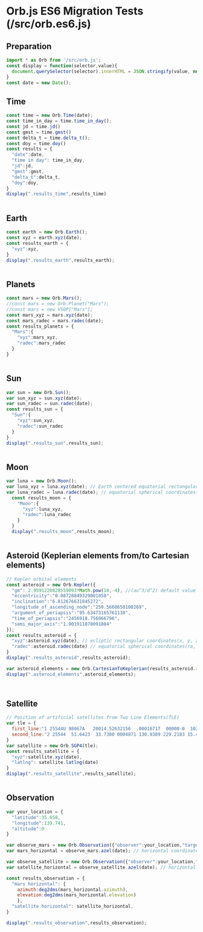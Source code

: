 # Orb.js ES6 Migration Tests (/src/orb.es6.js)

<script type="module">
  const display = function(selector,value){
    document.querySelector(selector).innerHTML = JSON.stringify(value, null, "  ");
  }
  import * as Orb from '/src/orb.es6.js';
  const date = new Date();
  const time = new Orb.Time(date);
  const time_in_day = time.time_in_day();
  const jd = time.jd();
  const gmst = time.gmst();
  const delta_t = time.delta_t();
  const doy = time.doy()
  const results_time = {
    "date":date,
    "time in day": time_in_day,
    "jd":jd,
    "gmst":gmst,
    "delta_t":delta_t,
    "doy":doy,
  }
  var hours2hms = (hours) => {
    let sign = "";
    if (hours<0){
     sign = "-";
    }
    const hours_abs = Math.abs(hours);
    const hours_integer = Math.floor(hours_abs);
    const hours_fractional = hours_abs - hours_integer;
    const minutes = hours_fractional * 60;
    const minutes_integer = Math.floor(minutes);
    const minutes_fractional = minutes - minutes_integer;
    const seconds = minutes_fractional * 60;
    return `${sign}${hours_integer}h ${minutes_integer}m ${seconds.toFixed(2)}s`
  }
  var deg2dms = (deg) => {
    let sign = "";
    if (deg<0){
     sign = "-";
    }
    const deg_abs = Math.abs(deg);
    const deg_integer = Math.floor(deg_abs);
    const deg_fractional = deg_abs - deg_integer;
    const minutes = deg_fractional * 60;
    const minutes_integer = Math.floor(minutes);
    const minutes_fractional = minutes - minutes_integer;
    const seconds = minutes_fractional * 60;
    return `${sign}${deg_integer}° ${minutes_integer}′ ${seconds.toFixed(2)}″`
  }


  display(".results_time",results_time);
  const earth = new Orb.Earth();
  const earth_xyz = earth.xyz(date);
  const results_earth = {
    "xyz":earth_xyz,
  }
  display(".results_earth",results_earth);
  const mars = new Orb.Mars();
  //const mars = new Orb.Planet("Mars");
  const mars_xyz = mars.xyz(date);
  const mars_radec = mars.radec(date);
  const results_planets = {
    "Mars":{
      "xyz":mars_xyz,
      "radec":{
        ra:hours2hms(mars_radec.ra),
        dec:deg2dms(mars_radec.dec)
      }
    }
  }
  display(".results_planets",results_planets);
  var sun = new Orb.Sun();
  var sun_xyz = sun.xyz(date);
  var sun_radec = sun.radec(date);
  const results_sun = {
    "Sun":{
      "xyz":sun_xyz,
      "radec":sun_radec
    }
  }
  display(".results_sun",results_sun);
// Position of the moon
var luna = new Orb.Moon();
var luna_xyz = luna.xyz(date); // Earth centered equatorial rectangular coordinates (x, y, z)
var luna_radec = luna.radec(date); // equatorial spherical coordinates(ra, dec, distance)
  const results_moon = {
    "Moon":{
      "xyz":luna_xyz,
      "radec":luna_radec
    }
  }
  display(".results_moon",results_moon);

// Kepler orbital elements
var asteroid = new Orb.Kepler({
  "gm": 2.9591220828559093*Math.pow(10,-4), //(au^3/d^2) default value is the sun, so you can omit this line.
  "eccentricity":"0.08728849329001058",
  "inclination":"6.812676631845272",
  "longitude_of_ascending_node":"250.5660658100269",
  "argument_of_periapsis":"95.63473165761138",
  "time_of_periapsis":"2456918.756066796",
  "semi_major_axis":"1.001911878091084"
});

const results_asteroid = {
  "xyz":asteroid.xyz(date), // ecliptic rectangular coordinates(x, y, z, xdot, ydot, zdot)
  "radec":asteroid.radec(date) // equatorial spherical coordinates(ra, dec, distance)
}
display(".results_asteroid",results_asteroid);

var asteroid_elements = new Orb.CartesianToKeplerian(results_asteroid.xyz)
display(".asteroid_elements",asteroid_elements);

// Position of artificial satellites from Two Line Elements(TLE)
var tle = {
  first_line:"1 25544U 98067A   22102.31652132  .00008077  00000-0  14924-3 0  9995",
  second_line:"2 25544  51.6437 302.8427 0004455  14.2422 158.8889 15.50019435334962"
}
var satellite = new Orb.SGP4(tle);
const results_satellite = {
  "xyz":satellite.xyz(date),
  "latlng": satellite.latlng(date)
}
display(".results_satellite",results_satellite);

var your_location = {
  "latitude":35.658,
  "longitude":139.741,
  "altitude":0
}

var observe_mars = new Orb.Observation({"observer":your_location,"target":mars});
var mars_horizontal = observe_mars.azel(date); // horizontal coordinates(azimuth, elevation)

var observe_satellite = new Orb.Observation({"observer":your_location,"target":satellite});
var satellite_horizontal = observe_satellite.azel(date); // horizontal coordinates(azimuth, elevation)

const results_observation = {
  "mars horizontal": {
    output:mars_horizontal,
    azimuth:deg2dms(mars_horizontal.azimuth),
    elevation:deg2dms(mars_horizontal.elevation)
  },
  "satellite horizontal":{
    output:satellite_horizontal,
    azimuth:deg2dms(satellite_horizontal.azimuth),
    elevation:deg2dms(satellite_horizontal.elevation)
  },
}

display(".results_observation",results_observation);

</script>

## Preparation
```JavaScript
import * as Orb from '/src/orb.js';
const display = function(selector,value){
  document.querySelector(selector).innerHTML = JSON.stringify(value, null, "  ");
}
const date = new Date();
```

## Time
```JavaScript
const time = new Orb.Time(date);
const time_in_day = time.time_in_day();
const jd = time.jd()
const gmst = time.gmst()
const delta_t = time.delta_t();
const doy = time.doy()
const results = {
  "date":date,
  "time in day": time_in_day,
  "jd":jd,
  "gmst":gmst,
  "delta_t":delta_t,
  "doy":doy,
}
display(".results_time",results_time)
```
<pre class="results_time"></pre>

## Earth
```JavaScript
const earth = new Orb.Earth();
const xyz = earth.xyz(date);
const results_earth = {
  "xyz":xyz,
}
display(".results_earth",results_earth);
```
<pre class="results_earth"></pre>

## Planets
```JavaScript
const mars = new Orb.Mars();
//const mars = new Orb.Planet("Mars");
//const mars = new VSOP["Mars"];
const mars_xyz = mars.xyz(date);
const mars_radec = mars.radec(date);
const results_planets = {
  "Mars":{
    "xyz":mars_xyz,
    "radec":mars_radec
  }
}
```
<pre class="results_planets"></pre>

## Sun
```JavaScript
var sun = new Orb.Sun();
var sun_xyz = sun.xyz(date);
var sun_radec = sun.radec(date);
const results_sun = {
  "Sun":{
    "xyz":sun_xyz,
    "radec":sun_radec
  }
}
display(".results_sun",results_sun);
```
<pre class="results_sun"></pre>

## Moon
```JavaScript
var luna = new Orb.Moon();
var luna_xyz = luna.xyz(date); // Earth centered equatorial rectangular coordinates (x, y, z)
var luna_radec = luna.radec(date); // equatorial spherical coordinates(ra, dec, distance)
  const results_moon = {
    "Moon":{
      "xyz":luna_xyz,
      "radec":luna_radec
    }
  }
  display(".results_moon",results_moon);

```
<pre class="results_moon"></pre>


## Asteroid (Keplerian elements from/to Cartesian elements)
```JavaScript
// Kepler orbital elements
const asteroid = new Orb.Kepler({
  "gm": 2.9591220828559093*Math.pow(10,-4), //(au^3/d^2) default value is the sun, so you can omit this line.
  "eccentricity":"0.08728849329001058",
  "inclination":"6.812676631845272",
  "longitude_of_ascending_node":"250.5660658100269",
  "argument_of_periapsis":"95.63473165761138",
  "time_of_periapsis":"2456918.756066796",
  "semi_major_axis":"1.001911878091084"
});
const results_asteroid = {
  "xyz":asteroid.xyz(date), // ecliptic rectangular coordinates(x, y, z, xdot, ydot, zdot)
  "radec":asteroid.radec(date) // equatorial spherical coordinates(ra, dec, distance)
}
display(".results_asteroid",results_asteroid);

var asteroid_elements = new Orb.CartesianToKeplerian(results_asteroid.xyz)
display(".asteroid_elements",asteroid_elements);

```

<pre class="results_asteroid"></pre>

<pre class="asteroid_elements"></pre>

## Satellite

```JavaScript
// Position of artificial satellites from Two Line Elements(TLE)
var tle = {
  first_line:"1 25544U 98067A   20014.52632156  .00016717  00000-0  10270-3 0  9015",
  second_line:"2 25544  51.6423  33.7380 0004871 130.9389 229.2183 15.49556564  8038"
}
var satellite = new Orb.SGP4(tle);
const results_satellite = {
  "xyz":satellite.xyz(date),
  "latlng": satellite.latlng(date)
}
display(".results_satellite",results_satellite);
```

<pre class="results_satellite"></pre>



## Observation

```JavaScript
var your_location = {
  "latitude":35.658,
  "longitude":139.741,
  "altitude":0
}

var observe_mars = new Orb.Observation({"observer":your_location,"target":mars});
var mars_horizontal = observe_mars.azel(date); // horizontal coordinates(azimuth, elevation)

var observe_satellite = new Orb.Observation({"observer":your_location,"target":satellite});
var satellite_horizontal = observe_satellite.azel(date); // horizontal coordinates(azimuth, elevation)

const results_observation = {
  "mars horizontal": {
    azimuth:deg2dms(mars_horizontal.azimuth),
    elevation:deg2dms(mars_horizontal.elevation)
    },
  "satellite horizontal": satellite_horizontal,
}

display(".results_observation",results_observation);

```
<pre class="results_observation"></pre>

